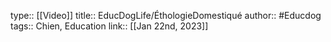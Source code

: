 type:: [[Video]]
title:: EducDogLife/ÉthologieDomestiqué
author:: #Educdog 
tags:: Chien, Education
link::
[[Jan 22nd, 2023]]
